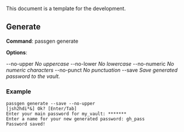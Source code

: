 This document is a template for the development.

## Generate

**Command**: passgen generate

**Options**:

--no-upper _No uppercase_
--no-lower _No lowercase_
--no-numeric _No numeric characters_
--no-punct _No punctuation_
--save _Save generated password to the vault._

### Example

```
passgen generate --save --no-upper
[jsh2hdi*&] Ok? [Enter/Tab]
Enter your main password for my_vault: *******
Enter a name for your new generated password: gh_pass
Password saved!
```

